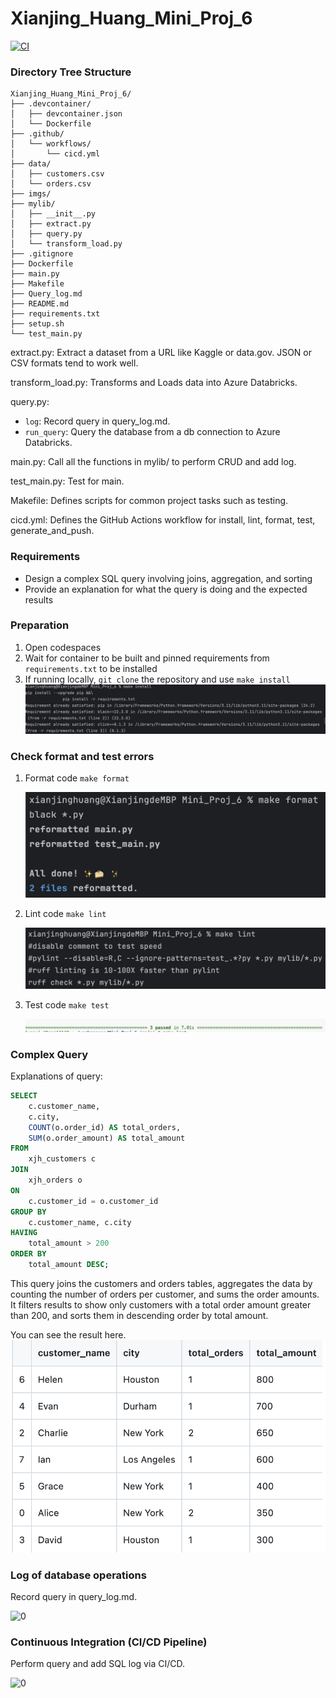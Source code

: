 # Xianjing_Huang_Mini_Proj_6
[![CI](https://github.com/nogibjj/Xianjing_Huang_Mini_Proj_5/actions/workflows/cicd.yml/badge.svg)](https://github.com/nogibjj/Xianjing_Huang_Mini_Proj_5/actions/workflows/cicd.yml)

### Directory Tree Structure
```
Xianjing_Huang_Mini_Proj_6/
├── .devcontainer/
│   ├── devcontainer.json
│   └── Dockerfile
├── .github/
│   └── workflows/
│       └── cicd.yml
├── data/
│   ├── customers.csv
│   └── orders.csv
├── imgs/
├── mylib/
│   ├── __init__.py
│   ├── extract.py
│   ├── query.py
│   └── transform_load.py
├── .gitignore
├── Dockerfile
├── main.py
├── Makefile
├── Query_log.md
├── README.md
├── requirements.txt
├── setup.sh
└── test_main.py
```
extract.py: Extract a dataset from a URL like Kaggle or data.gov.
JSON or CSV formats tend to work well.

transform_load.py: Transforms and Loads data into Azure Databricks.

query.py: 
- `log`: Record query in query_log.md.
- `run_query`: Query the database from a db connection to Azure Databricks.

main.py: Call all the functions in mylib/ to perform CRUD and add log.

test_main.py: Test for main.

Makefile: Defines scripts for common project tasks such as testing.

cicd.yml: Defines the GitHub Actions workflow for install, lint, format, test, generate_and_push.

### Requirements
* Design a complex SQL query involving joins, aggregation, and sorting
* Provide an explanation for what the query is doing and the expected results


### Preparation
1. Open codespaces
2. Wait for container to be built and pinned requirements from `requirements.txt` to be installed
3. If running locally, `git clone` the repository and use `make install`
   ![1](/imgs/001.png)

### Check format and test errors
1. Format code `make format`

   ![2](/imgs/002.png)
2. Lint code `make lint`

   ![3](/imgs/003.png)
3. Test code `make test`

   ![4](/imgs/004.png)


### Complex Query
Explanations of query:
```sql
SELECT 
    c.customer_name, 
    c.city, 
    COUNT(o.order_id) AS total_orders, 
    SUM(o.order_amount) AS total_amount
FROM 
    xjh_customers c
JOIN 
    xjh_orders o
ON 
    c.customer_id = o.customer_id
GROUP BY 
    c.customer_name, c.city
HAVING 
    total_amount > 200
ORDER BY 
    total_amount DESC;
```
This query joins the customers and orders tables, aggregates the data by counting the number of orders per customer, and sums the order amounts. It filters results to show only customers with a total order amount greater than 200, and sorts them in descending order by total amount.

You can see the result here.
![0](/imgs/000.png)

### Log of database operations
Record query in query_log.md.

<img src="/imgs/007.png" alt="0" height="350">

### Continuous Integration (CI/CD Pipeline)
Perform query and add SQL log via CI/CD.

<img src="/imgs/008.png" alt="0" height="350">

